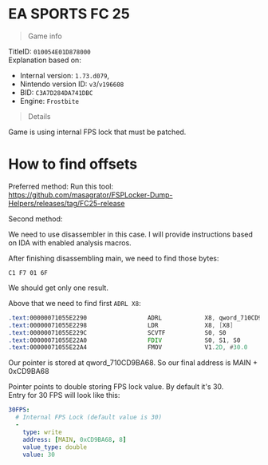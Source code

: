 # EA SPORTS FC 25

> Game info

TitleID: `010054E01D878000`<br>
Explanation based on:
- Internal version: `1.73.d079`, 
- Nintendo version ID: `v3`/`v196608`
- BID: `C3A7D284DA741DBC`
- Engine: `Frostbite`

> Details

Game is using internal FPS lock that must be patched.

# How to find offsets

Preferred method: Run this tool:<br>
https://github.com/masagrator/FSPLocker-Dump-Helpers/releases/tag/FC25-release

Second method:

We need to use disassembler in this case. I will provide instructions based on IDA with enabled analysis macros.

After finishing disassembling main, we need to find those bytes:
```
C1 F7 01 6F
```

We should get only one result.

Above that we need to find first `ADRL X8`:
```asm
.text:00000071055E2290                 ADRL            X8, qword_710CD9BA68
.text:00000071055E2298                 LDR             X8, [X8]
.text:00000071055E229C                 SCVTF           S0, S0
.text:00000071055E22A0                 FDIV            S0, S1, S0
.text:00000071055E22A4                 FMOV            V1.2D, #30.0
```

Our pointer is stored at qword_710CD9BA68. So our final address is MAIN + 0xCD9BA68

Pointer points to double storing FPS lock value. By default it's 30.<br>
Entry for 30 FPS will look like this:
```yaml
30FPS:
  # Internal FPS Lock (default value is 30)
  -
    type: write
    address: [MAIN, 0xCD9BA68, 8]
    value_type: double
    value: 30
```

